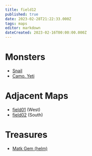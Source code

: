 ```yaml
---
title: field12
published: true
date: 2023-02-28T21:22:33.000Z
tags: maps
editor: markdown
dateCreated: 2023-02-16T00:00:00.000Z
---
```



# Monsters
 * [Snail](/monsters/snail)
 * [Camo. Yeti](/monsters/camo-yeti)

# Adjacent Maps
 * [field01](/maps/field01) (West)
 * [field02](/maps/field02) (South)

# Treasures
 * [Matk Gem (helm)](/items/matk-gem-helm)
